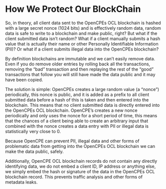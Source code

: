 # How We Protect Our BlockChain

So, in theory, all client data sent to the OpenCPEs OCL blockchain is hashed with a large secret nonce (1024 bits) and is effectively random data, random data is safe to write to a blockchain and make public, right? But what if the client submitted data isn’t random? What if a client manually submits a hash value that is actually their name or other Personally Identifiable Information (PII)? Or what if a client submits illegal data into the OpenCPEs blockchain?

By definition blockchains are immutable and we can’t easily remove data. Even if you do remove older entries by rolling back all the transactions, removing the “bad” transaction and then replaying the rest of the “good” transactions that follow you will still have made the data public and it may have been copied.

The solution is simple: OpenCPEs creates a large random value (a “nonce”) periodically, this nonce is public, and it is added as a prefix to all client submitted data before a hash of this is taken and then entered into the blockchain. This means that no client submitted data is directly entered into the OpenCPEs OCL blockchain. OpenCPE’s creates a new nonce periodically and only uses the nonce for a short period of time, this means that the chances of a client being able to create an arbitrary input that combined with the nonce creates a data entry with PII or illegal data is statistically very close to 0.

Because OpenCPE can prevent PII, illegal data and other forms of problematic data from getting into the OpenCPEs OCL blockchain we can make the data public, safely.

Additionally, OpenCPE OCL blockchain records do not contain any directly identifying data, we do not embed a client ID, IP address or anything else, we simply embed the hash or signature of the data in the OpenCPEs OCL blockchain record. This prevents traffic analysis and other forms of metadata leaks.
